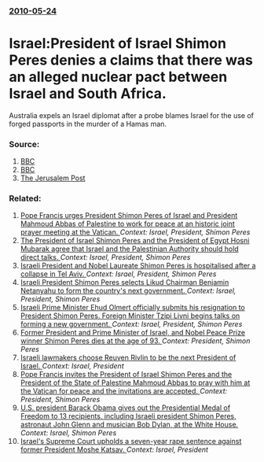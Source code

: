 ### [2010-05-24](/news/2010/05/24/index.md)

# Israel:President of Israel Shimon Peres denies a claims that there was an alleged nuclear pact between Israel and South Africa. 

Australia expels an Israel diplomat after a probe blames Israel for the use of forged passports in the murder of a Hamas man.


### Source:

1. [BBC](http://news.bbc.co.uk/2/hi/world/middle_east/10146075.stm)
2. [BBC](http://news.bbc.co.uk/2/hi/world/asia_pacific/10145459.stm)
3. [The Jerusalem Post](http://www.jpost.com/International/Article.aspx?id=176362)

### Related:

1. [Pope Francis urges President Shimon Peres of Israel and President Mahmoud Abbas of Palestine to work for peace at an historic joint prayer meeting at the Vatican. ](/news/2014/06/8/pope-francis-urges-president-shimon-peres-of-israel-and-president-mahmoud-abbas-of-palestine-to-work-for-peace-at-an-historic-joint-prayer-m.md) _Context: Israel, President, Shimon Peres_
2. [The President of Israel Shimon Peres and the President of Egypt Hosni Mubarak agree that Israel and the Palestinian Authority should hold direct talks. ](/news/2010/08/1/the-president-of-israel-shimon-peres-and-the-president-of-egypt-hosni-mubarak-agree-that-israel-and-the-palestinian-authority-should-hold-di.md) _Context: Israel, President, Shimon Peres_
3. [ Israeli President and Nobel Laureate Shimon Peres is hospitalised after a collapse in Tel Aviv. ](/news/2009/09/12/israeli-president-and-nobel-laureate-shimon-peres-is-hospitalised-after-a-collapse-in-tel-aviv.md) _Context: Israel, President, Shimon Peres_
4. [ Israeli President Shimon Peres selects Likud Chairman Benjamin Netanyahu to form the country's next government. ](/news/2009/02/20/israeli-president-shimon-peres-selects-likud-chairman-benjamin-netanyahu-to-form-the-country-s-next-government.md) _Context: Israel, President, Shimon Peres_
5. [ Israeli Prime Minister Ehud Olmert officially submits his resignation to President Shimon Peres. Foreign Minister Tzipi Livni begins talks on forming a new government. ](/news/2008/09/21/israeli-prime-minister-ehud-olmert-officially-submits-his-resignation-to-president-shimon-peres-foreign-minister-tzipi-livni-begins-talks.md) _Context: Israel, President, Shimon Peres_
6. [Former President and Prime Minister of Israel, and Nobel Peace Prize winner Shimon Peres dies at the age of 93. ](/news/2016/09/28/former-president-and-prime-minister-of-israel-and-nobel-peace-prize-winner-shimon-peres-dies-at-the-age-of-93.md) _Context: President, Shimon Peres_
7. [Israeli lawmakers choose Reuven Rivlin to be the next President of Israel. ](/news/2014/06/10/israeli-lawmakers-choose-reuven-rivlin-to-be-the-next-president-of-israel.md) _Context: Israel, President_
8. [Pope Francis invites the President of Israel Shimon Peres and the President of the State of Palestine Mahmoud Abbas to pray with him at the Vatican for peace and the invitations are accepted. ](/news/2014/05/25/pope-francis-invites-the-president-of-israel-shimon-peres-and-the-president-of-the-state-of-palestine-mahmoud-abbas-to-pray-with-him-at-the.md) _Context: President, Shimon Peres_
9. [U.S. president Barack Obama gives out the Presidential Medal of Freedom to 13 recipients, including Israeli president Shimon Peres, astronaut John Glenn and musician Bob Dylan, at the White House. ](/news/2012/05/29/u-s-president-barack-obama-gives-out-the-presidential-medal-of-freedom-to-13-recipients-including-israeli-president-shimon-peres-astronau.md) _Context: Israel, Shimon Peres_
10. [Israel's Supreme Court upholds a seven-year rape sentence against former President Moshe Katsav. ](/news/2011/11/10/israel-s-supreme-court-upholds-a-seven-year-rape-sentence-against-former-president-moshe-katsav.md) _Context: Israel, President_
